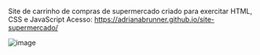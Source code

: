 Site de carrinho de compras de supermercado criado para exercitar HTML, CSS e JavaScript
Acesso: https://adrianabrunner.github.io/site-supermercado/

![image](https://user-images.githubusercontent.com/88938672/222975312-2c43cfc9-5bb3-47c0-865e-9269952140a0.png)

